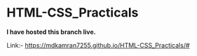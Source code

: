 # HTML-CSS_Practicals
**I have hosted this branch live.**

Link:- https://mdkamran7255.github.io/HTML-CSS_Practicals/#
